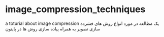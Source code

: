 # image_compression_techniques
a toturial about image compression
یک مطالعه در مورد انواع روش های فشرده سازی تصویر به همراه 
پیاده سازی روش ها در پایتون
